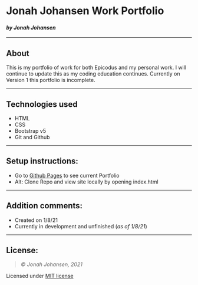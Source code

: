 # Jonah Johansen Work Portfolio
#### *by Jonah Johansen*
* * *

## About
This is my portfolio of work for both Epicodus and my personal work. I will continue to update this as my coding education continues. Currently on Version 1 this portfolio is incomplete.

* * *

## Technologies used
* HTML
* CSS
* Bootstrap v5
* Git and Github

* * *

## Setup instructions:  
* Go to [Github Pages](https://jjohan-work.github.io/Portfolio/index.html) to see current Portfolio
* Alt: Clone Repo and view site locally by opening index.html
* * *

## Addition comments:
* Created on 1/8/21  
* Currently in development and unfinished (*as of 1/8/21*)

* * *

## License:
> *&copy; Jonah Johansen, 2021*

Licensed under [MIT license](https://mit-license.org/)